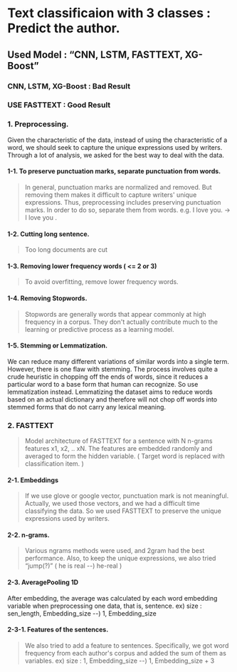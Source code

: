 #  Text classificaion with 3 classes : Predict the author.
## Used Model : “CNN, LSTM, FASTTEXT, XG-Boost”
### CNN, LSTM, XG-Boost : Bad Result   
### USE FASTTEXT : Good Result  

### 1. Preprocessing.
Given the characteristic of the data, instead of using the characteristic of a word, we should seek to capture the unique expressions used by writers. Through a lot of analysis, we asked for the best way to deal with the data.  

#### 1-1. To preserve punctuation marks, separate punctuation from words.
> In general, punctuation marks are normalized and removed. But removing them makes it difficult to capture writers' unique expressions. Thus, preprocessing includes preserving punctuation marks. In order to do so, separate them from words. 
> e.g. I love you. -> I love you .  


#### 1-2. Cutting long sentence.
> Too long documents are cut  

#### 1-3. Removing lower frequency words ( <= 2 or 3)
> To avoid overfitting, remove lower frequency words.  

#### 1-4. Removing Stopwords.
> Stopwords are generally words that appear commonly at high frequency in a corpus. They don't actually contribute much to the learning or predictive process as a learning model.

#### 1-5. Stemming or Lemmatization.
We can reduce many different variations of similar words into a single term. However, there is one flaw with stemming. The process involves quite a crude heuristic in chopping off the ends of words, since it reduces a particular word to a base form that human can recognize. So use lemmatization instead. Lemmatizing the dataset aims to reduce words based on an actual dictionary and therefore will not chop off words into stemmed forms that do not carry any lexical meaning.





### 2. FASTTEXT

> Model architecture of FASTTEXT for a sentence with N n-grams features x1, x2, .. xN. The features are embedded randomly and averaged to form the hidden variable. ( Target word is replaced with classification item. )

#### 2-1. Embeddings
> If we use glove or google vector, punctuation mark is not meaningful. Actually, we used those vectors, and we had a difficult time classifying the data. So we used FASTTEXT to preserve the unique expressions used by writers.  

#### 2-2. n-grams.
> Various ngrams methods were used, and 2gram had the best performance. Also, to keep the unique expressions, we also tried “jump(?)” ( he is real --) he-real )

#### 2-3. AveragePooling 1D
After embedding, the average was calculated by each word embedding variable when preprocessing one data, that is, sentence.
ex)  size : sen_length, Embedding_size  --)  1, Embedding_size 


#### 2-3-1. Features of the sentences.
> We also tried to add a feature to sentences. Specifically, we got word frequency from each author's corpus and added the sum of them as variables.
> ex) size : 1, Embedding_size --) 1, Embedding_size + 3
